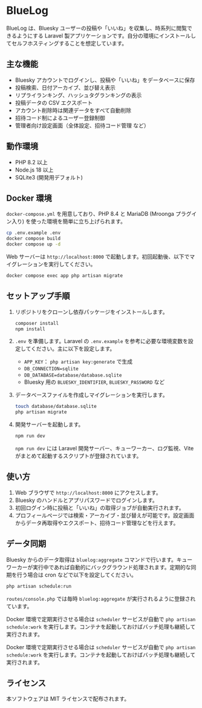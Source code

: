# BlueLog

BlueLog は、Bluesky ユーザーの投稿や「いいね」を収集し、時系列に閲覧できるようにする Laravel 製アプリケーションです。自分の環境にインストールしてセルフホスティングすることを想定しています。

## 主な機能

- Bluesky アカウントでログインし、投稿や「いいね」をデータベースに保存
- 投稿検索、日付アーカイブ、並び替え表示
- リプライランキング、ハッシュタグランキングの表示
- 投稿データの CSV エクスポート
- アカウント削除時は関連データをすべて自動削除
- 招待コード制によるユーザー登録制御
- 管理者向け設定画面（全体設定、招待コード管理 など）

## 動作環境

- PHP 8.2 以上
- Node.js 18 以上
- SQLite3 (開発用デフォルト)

## Docker 環境

`docker-compose.yml` を用意しており、PHP 8.4 と MariaDB (Mroonga プラグイン入り) を使った環境を簡単に立ち上げられます。

```bash
cp .env.example .env
docker compose build
docker compose up -d
```

Web サーバーは `http://localhost:8000` で起動します。初回起動後、以下でマイグレーションを実行してください。

```bash
docker compose exec app php artisan migrate
```

## セットアップ手順

1. リポジトリをクローンし依存パッケージをインストールします。

   ```bash
   composer install
   npm install
   ```

2. `.env` を準備します。Laravel の `.env.example` を参考に必要な環境変数を設定してください。主に以下を設定します。

   - `APP_KEY`： `php artisan key:generate` で生成
   - `DB_CONNECTION=sqlite`
   - `DB_DATABASE=database/database.sqlite`
   - Bluesky 用の `BLUESKY_IDENTIFIER`, `BLUESKY_PASSWORD` など

3. データベースファイルを作成しマイグレーションを実行します。

   ```bash
   touch database/database.sqlite
   php artisan migrate
   ```

4. 開発サーバーを起動します。

   ```bash
   npm run dev
   ```

   `npm run dev` には Laravel 開発サーバー、キューワーカー、ログ監視、Vite がまとめて起動するスクリプトが登録されています。

## 使い方

1. Web ブラウザで `http://localhost:8000` にアクセスします。
2. Bluesky のハンドルとアプリパスワードでログインします。
3. 初回ログイン時に投稿と「いいね」の取得ジョブが自動実行されます。
4. プロフィールページでは検索・アーカイブ・並び替えが可能です。設定画面からデータ再取得やエクスポート、招待コード管理などを行えます。

## データ同期

Bluesky からのデータ取得は `bluelog:aggregate` コマンドで行います。キューワーカーが実行中であれば自動的にバックグラウンド処理されます。定期的な同期を行う場合は cron などで以下を設定してください。

```bash
php artisan schedule:run
```

`routes/console.php` では毎時 `bluelog:aggregate` が実行されるように登録されています。

Docker 環境で定期実行させる場合は `scheduler` サービスが自動で `php artisan schedule:work` を実行します。コンテナを起動しておけばバッチ処理も継続して実行されます。

Docker 環境で定期実行させる場合は `scheduler` サービスが自動で `php artisan schedule:work` を実行します。コンテナを起動しておけばバッチ処理も継続して実行されます。

## ライセンス

本ソフトウェアは MIT ライセンスで配布されます。
